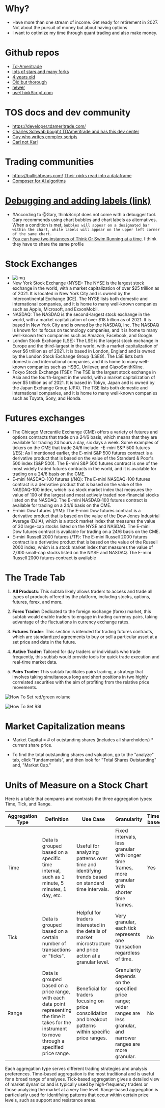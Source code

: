 # Why?

- Have more than one stream of income.  Get ready for retirement in 2027.  Not about the pursuit of money but about having options.
- I want to optimize my time through quant trading and also make money. 

# Github repos

- [Td-Ameritrade](https://github.com/orgs/td-ameritrade/repositories)
- [lots of stars and many forks](https://github.com/jshingler/TOS-and-Thinkscript-Snippet-Collection)
- [4 years old](https://github.com/bingit2/TradingView-to-ThinkorSwim)
- [Old but thorough](https://github.com/hwrdprkns/ThinkOrSwim)
- [newer](https://github.com/2187Nick/thinkscript)
- [useThinkScript.com](https://usethinkscript.com/resources/categories/code-reference.2/)

# TOS docs and dev community

- <https://developer.tdameritrade.com/>
- [Charles Schwab bought TDAmeritrade and has this dev center](https://beta-developer.schwab.com/)
- [Guy who writes complex scripts](https://funwiththinkscript.com/adding-space-between-candles/)
- [Carl not Karl](https://usethinkscript.com/members/carl-not-karl.23790/#recent-content)

# Trading communities

- <https://bullishbears.com/> [Their picks read into a dataframe](https://github.com/erickbytes/russell-2000-index?tab=readme-ov-file)
- [Composer for AI algoritms](https://composer.trade)

# [Debugging and adding labels (link)](https://copyprogramming.com/howto/how-do-you-step-through-thinkscript-in-thinkorswim-platform)

- #According to @Gary, thinkScript does not come with a debugger tool. Gary recommends using chart bubbles and chart labels as alternatives. When a condition is met,
  `bubbles will appear on a designated bar within the chart, while labels will appear on the upper left corner of the same chart.`
- [You can have two instances of Think Or Swim Running at a time](https://toslc.thinkorswim.com/center/howToTos/thinkManual/Getting-Started/SCHW-How-to-Access-thinkorswim-When-You-Have-Accounts-at-Both-Ameritrade-and-Schwab). I think they have to share the same profile

# Stock Exchanges

- ![img](https://stockstotrade.com/wp-content/uploads/2016/10/Major-Stock-Exchanges-_2.0-01.png)
- New York Stock Exchange (NYSE): The NYSE is the largest stock exchange in the world, with a market capitalization of over $25 trillion as of 2021. It is located in New York City and is owned by the Intercontinental Exchange (ICE). The NYSE lists both domestic and international companies, and it is home to many well-known companies such as Apple, Microsoft, and ExxonMobil.
- NASDAQ: The NASDAQ is the second-largest stock exchange in the world, with a market capitalization of over $18 trillion as of 2021. It is based in New York City and is owned by the NASDAQ, Inc. The NASDAQ is known for its focus on technology companies, and it is home to many well-known tech companies such as Amazon, Facebook, and Google.
- London Stock Exchange (LSE): The LSE is the largest stock exchange in Europe and the third-largest in the world, with a market capitalization of over $6 trillion as of 2021. It is based in London, England and is owned by the London Stock Exchange Group (LSEG). The LSE lists both domestic and international companies, and it is home to many well-known companies such as HSBC, Unilever, and GlaxoSmithKline.
- Tokyo Stock Exchange (TSE): The TSE is the largest stock exchange in Asia and the fourth-largest in the world, with a market capitalization of over $5 trillion as of 2021. It is based in Tokyo, Japan and is owned by the Japan Exchange Group (JPX). The TSE lists both domestic and international companies, and it is home to many well-known companies such as Toyota, Sony, and Honda.

# Futures exchanges

- The Chicago Mercantile Exchange (CME) offers a variety of futures and options contracts that trade on a 24/6 basis, which means that they are available for trading 24 hours a day, six days a week. Some examples of tickers on the CME that trade 24/6 include:
-E-mini S&P 500 futures (/ES): As I mentioned earlier, the E-mini S&P 500 futures contract is a derivative product that is based on the value of the Standard & Poor's 500 index (S&P 500). The E-mini S&P 500 futures contract is one of the most widely traded futures contracts in the world, and it is available for trading on a 24/6 basis on the CME.
- E-mini NASDAQ-100 futures (/NQ): The E-mini NASDAQ-100 futures contract is a derivative product that is based on the value of the NASDAQ-100 index, which is a stock market index that measures the value of 100 of the largest and most actively traded non-financial stocks listed on the NASDAQ. The E-mini NASDAQ-100 futures contract is available for trading on a 24/6 basis on the CME.
- E-mini Dow futures (/YM): The E-mini Dow futures contract is a derivative product that is based on the value of the Dow Jones Industrial Average (DJIA), which is a stock market index that measures the value of 30 large-cap stocks listed on the NYSE and NASDAQ. The E-mini Dow futures contract is available for trading on a 24/6 basis on the CME.
- E-mini Russell 2000 futures (/TF): The E-mini Russell 2000 futures contract is a derivative product that is based on the value of the Russell 2000 index, which is a stock market index that measures the value of 2,000 small-cap stocks listed on the NYSE and NASDAQ. The E-mini Russell 2000 futures contract is available

# The Trade Tab

1. **All Products**: This subtab likely allows traders to access and trade all types of products offered by the platform, including stocks, options, futures, forex, and more.

2. **Forex Trader**: Dedicated to the foreign exchange (forex) market, this subtab would enable traders to engage in trading currency pairs, taking advantage of the fluctuations in currency exchange rates.

3. **Futures Trader**: This section is intended for trading futures contracts, which are standardized agreements to buy or sell a particular asset at a set price and date in the future.

4. **Active Trader**: Tailored for day traders or individuals who trade frequently, this subtab would provide tools for quick trade execution and real-time market data.

5. **Pairs Trader**: This subtab facilitates pairs trading, a strategy that involves taking simultaneous long and short positions in two highly correlated securities with the aim of profiting from the relative price movements.

![How To Set red/green volume](./md_file_assets/SetVolume.png)

![How To Set RSI](./md_file_assets/SetRSI.png)

# Market Capitalization means

- Market Capital = # of outstanding shares (includes all shareholders) * current share price. 

- To find the total outstanding shares and valuation, go to the "analyze" tab, click "fundamentals", and then look for "Total Shares Outstanding" and, "Market Cap."

# Units of Measure on a Stock Chart
Here is a table that compares and contrasts the three aggregation types: Time, Tick, and Range.

| Aggregation Type | Definition | Use Case | Granularity | Time-based | Price-based | Volume-based |
|------------------|------------|----------|-------------|------------|-------------|--------------|
| Time | Data is grouped based on a specific time interval, such as 1 minute, 5 minutes, 1 day, etc. | Useful for analyzing patterns over time and identifying trends based on standard time intervals. | Fixed intervals, less granular with longer time frames, more granular with shorter time frames. | Yes | No | No |
| Tick | Data is grouped based on a certain number of transactions or "ticks". | Helpful for traders interested in the details of market microstructure and price action at a granular level. | Very granular, each tick represents one transaction regardless of time. | No | No | Yes |
| Range | Data is grouped based on a price range, with each data point representing the time it takes for the instrument to move through a specified price range. | Beneficial for traders focusing on price consolidation and breakout patterns within specific price ranges. | Granularity depends on the specified price range; wider ranges are less granular, and narrower ranges are more granular. | No | Yes | No |

Each aggregation type serves different trading strategies and analysis preferences. Time-based aggregation is the most traditional and is useful for a broad range of analyses. Tick-based aggregation gives a detailed view of market dynamics and is typically used by high-frequency traders or those analyzing the market at a very fine level. Range-based aggregation is particularly used for identifying patterns that occur within certain price levels, such as support and resistance areas.
